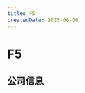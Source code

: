 ```yaml
---
title: F5
createdDate: 2025-06-06
---
```


# F5

## 公司信息

<DirectHireCompanyTable state="washington" city="seattle" companyJsonFileName="f5" />